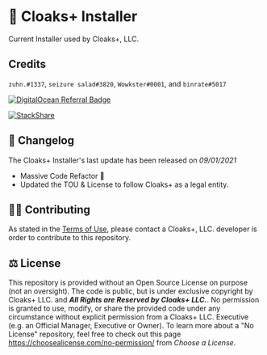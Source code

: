 # 📢 Cloaks+ Installer 

  

Current Installer used by Cloaks+, LLC.

  

## Credits

`zuhn.#1337`, `seizure salad#3820`, `Wowkster#0001`, and `binrate#5017`

  

[![DigitalOcean Referral Badge](https://web-platforms.sfo2.cdn.digitaloceanspaces.com/WWW/Badge%201.svg)](https://www.digitalocean.com/?refcode=2538a60387c7&utm_campaign=Referral_Invite&utm_medium=Referral_Program&utm_source=badge)

  [![StackShare](http://img.shields.io/badge/tech-stack-0690fa.svg?style=flat)](https://stackshare.io/cloaks-plus/cloaks-plus)

## 📃 Changelog

The Cloaks+ Installer's last update has been released on *09/01/2021*

  

- Massive Code Refactor 🚜
- Updated the TOU & License to follow Cloaks+ as a legal entity.

  

## 🤝🏻 Contributing

  

As stated in the [Terms of Use](https://github.com/CloaksPlus/NewInstaller/blob/master/TOU.md), please contact a Cloaks+, LLC. developer is order to contribute to this repository.

  

## ⚖ License



This repository is provided without an Open Source License on purpose (not an oversight). The code is public, but is under exclusive copyright by Cloaks+ LLC. and ***All Rights are Reserved by Cloaks+ LLC.***. No permission is granted to use, modify, or share the provided code under any circumstance without explicit permission from a Cloaks+ LLC. Executive (e.g. an Official Manager, Executive or Owner). To learn more about a "No License" repository, feel free to check out this page https://choosealicense.com/no-permission/ from *Choose a License*.
